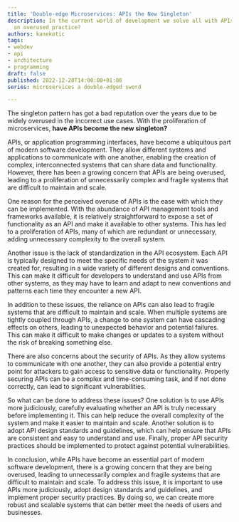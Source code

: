 ```yaml
---
title: 'Double-edge Microservices: APIs the New Singleton'
description: In the current world of development we solve all with APIs, is it becoming
  an overused practice?
authors: kanekotic
tags:
- webdev
- api
- architecture
- programming
draft: false
published: 2022-12-20T14:00:00+01:00
series: microservices a double-edged sword

---
```

The singleton pattern has got a bad reputation over the years due to be widely overused in the incorrect use cases. With the proliferation of microservices, **have APIs become the new singleton?**

APIs, or application programming interfaces, have become a ubiquitous part of modern software development. They allow different systems and applications to communicate with one another, enabling the creation of complex, interconnected systems that can share data and functionality. However, there has been a growing concern that APIs are being overused, leading to a proliferation of unnecessarily complex and fragile systems that are difficult to maintain and scale.

One reason for the perceived overuse of APIs is the ease with which they can be implemented. With the abundance of API management tools and frameworks available, it is relatively straightforward to expose a set of functionality as an API and make it available to other systems. This has led to a proliferation of APIs, many of which are redundant or unnecessary, adding unnecessary complexity to the overall system.

Another issue is the lack of standardization in the API ecosystem. Each API is typically designed to meet the specific needs of the system it was created for, resulting in a wide variety of different designs and conventions. This can make it difficult for developers to understand and use APIs from other systems, as they may have to learn and adapt to new conventions and patterns each time they encounter a new API.

In addition to these issues, the reliance on APIs can also lead to fragile systems that are difficult to maintain and scale. When multiple systems are tightly coupled through APIs, a change to one system can have cascading effects on others, leading to unexpected behavior and potential failures. This can make it difficult to make changes or updates to a system without the risk of breaking something else.

There are also concerns about the security of APIs. As they allow systems to communicate with one another, they can also provide a potential entry point for attackers to gain access to sensitive data or functionality. Properly securing APIs can be a complex and time-consuming task, and if not done correctly, can lead to significant vulnerabilities.

So what can be done to address these issues? One solution is to use APIs more judiciously, carefully evaluating whether an API is truly necessary before implementing it. This can help reduce the overall complexity of the system and make it easier to maintain and scale. Another solution is to adopt API design standards and guidelines, which can help ensure that APIs are consistent and easy to understand and use. Finally, proper API security practices should be implemented to protect against potential vulnerabilities.

In conclusion, while APIs have become an essential part of modern software development, there is a growing concern that they are being overused, leading to unnecessarily complex and fragile systems that are difficult to maintain and scale. To address this issue, it is important to use APIs more judiciously, adopt design standards and guidelines, and implement proper security practices. By doing so, we can create more robust and scalable systems that can better meet the needs of users and businesses.